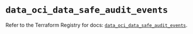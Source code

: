 # `data_oci_data_safe_audit_events`

Refer to the Terraform Registry for docs: [`data_oci_data_safe_audit_events`](https://registry.terraform.io/providers/hashicorp/oci/7.19.0/docs/data-sources/data_safe_audit_events).
